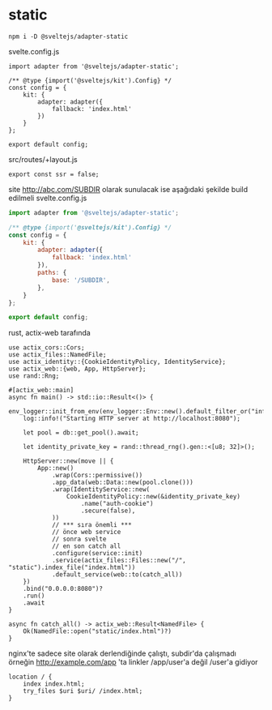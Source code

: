 # static

```
npm i -D @sveltejs/adapter-static
```

svelte.config.js
```
import adapter from '@sveltejs/adapter-static';

/** @type {import('@sveltejs/kit').Config} */
const config = {
	kit: {
		adapter: adapter({
			fallback: 'index.html'
		})
	}
};

export default config;
```


src/routes/+layout.js
```
export const ssr = false;
```


site http://abc.com/SUBDIR olarak sunulacak ise
aşağıdaki şekilde build edilmeli
svelte.config.js
```js
import adapter from '@sveltejs/adapter-static';

/** @type {import('@sveltejs/kit').Config} */
const config = {
	kit: {
		adapter: adapter({
			fallback: 'index.html'
		}),
		paths: {
			base: '/SUBDIR',
		},
	}
};

export default config;
```

rust, actix-web tarafında
```
use actix_cors::Cors;
use actix_files::NamedFile;
use actix_identity::{CookieIdentityPolicy, IdentityService};
use actix_web::{web, App, HttpServer};
use rand::Rng;

#[actix_web::main]
async fn main() -> std::io::Result<()> {
    env_logger::init_from_env(env_logger::Env::new().default_filter_or("info"));
    log::info!("Starting HTTP server at http://localhost:8080");

    let pool = db::get_pool().await;

    let identity_private_key = rand::thread_rng().gen::<[u8; 32]>();

    HttpServer::new(move || {
        App::new()
            .wrap(Cors::permissive())
            .app_data(web::Data::new(pool.clone()))
            .wrap(IdentityService::new(
                CookieIdentityPolicy::new(&identity_private_key)
                    .name("auth-cookie")
                    .secure(false),
            ))
            // *** sıra önemli ***
            // önce web service
            // sonra svelte
            // en son catch all
            .configure(service::init)
            .service(actix_files::Files::new("/", "static").index_file("index.html"))
            .default_service(web::to(catch_all))
    })
    .bind("0.0.0.0:8080")?
    .run()
    .await
}

async fn catch_all() -> actix_web::Result<NamedFile> {
    Ok(NamedFile::open("static/index.html")?)
}

```

nginx'te sadece site olarak derlendiğinde çalıştı,
subdir'da çalışmadı örneğin 
http://example.com/app
'ta linkler
/app/user'a değil /user'a gidiyor
```nginx
location / {
    index index.html;
    try_files $uri $uri/ /index.html;
}
```
